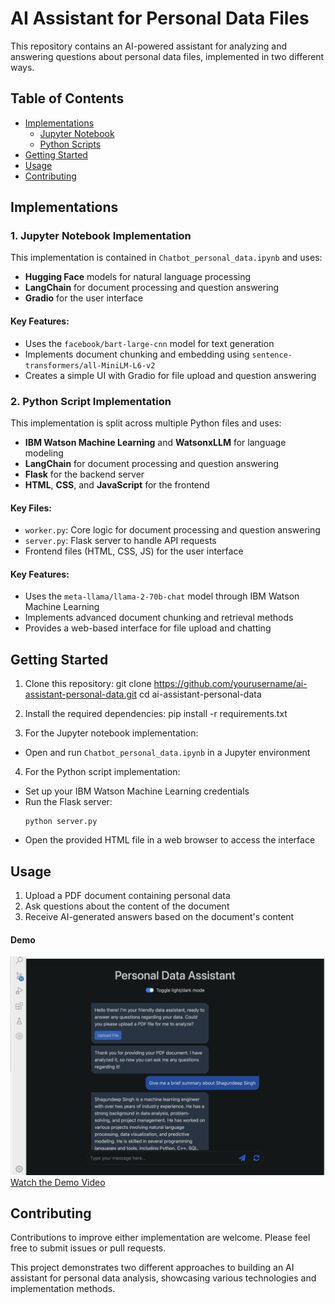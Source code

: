 # AI Assistant for Personal Data Files

This repository contains an AI-powered assistant for analyzing and answering questions about personal data files, implemented in two different ways.

## Table of Contents

- [Implementations](#implementations)
  - [Jupyter Notebook](#1-jupyter-notebook-implementation)
  - [Python Scripts](#2-python-script-implementation)
- [Getting Started](#getting-started)
- [Usage](#usage)
- [Contributing](#contributing)

## Implementations

### 1. Jupyter Notebook Implementation

This implementation is contained in `Chatbot_personal_data.ipynb` and uses:

- **Hugging Face** models for natural language processing
- **LangChain** for document processing and question answering
- **Gradio** for the user interface

#### Key Features:
- Uses the `facebook/bart-large-cnn` model for text generation
- Implements document chunking and embedding using `sentence-transformers/all-MiniLM-L6-v2`
- Creates a simple UI with Gradio for file upload and question answering


### 2. Python Script Implementation

This implementation is split across multiple Python files and uses:

- **IBM Watson Machine Learning** and **WatsonxLLM** for language modeling
- **LangChain** for document processing and question answering
- **Flask** for the backend server
- **HTML**, **CSS**, and **JavaScript** for the frontend

#### Key Files:
- `worker.py`: Core logic for document processing and question answering
- `server.py`: Flask server to handle API requests
- Frontend files (HTML, CSS, JS) for the user interface

#### Key Features:
- Uses the `meta-llama/llama-2-70b-chat` model through IBM Watson Machine Learning
- Implements advanced document chunking and retrieval methods
- Provides a web-based interface for file upload and chatting

## Getting Started

1. Clone this repository:
git clone https://github.com/yourusername/ai-assistant-personal-data.git
cd ai-assistant-personal-data

2. Install the required dependencies: pip install -r requirements.txt

3. For the Jupyter notebook implementation:
- Open and run `Chatbot_personal_data.ipynb` in a Jupyter environment

4. For the Python script implementation:
- Set up your IBM Watson Machine Learning credentials
- Run the Flask server:
  ```
  python server.py
  ```
- Open the provided HTML file in a web browser to access the interface

## Usage

1. Upload a PDF document containing personal data
2. Ask questions about the content of the document
3. Receive AI-generated answers based on the document's content

#### Demo
![Demo Screenshot](https://github.com/axiom19/AI-Assistant-for-Personal-Documents/blob/main/demos/demo.png)
[Watch the Demo Video](https://github.com/axiom19/AI-Assistant-for-Personal-Documents/blob/main/demos/Demo%20vid.mov)

## Contributing

Contributions to improve either implementation are welcome. Please feel free to submit issues or pull requests.

This project demonstrates two different approaches to building an AI assistant for personal data analysis, showcasing various technologies and implementation methods.
